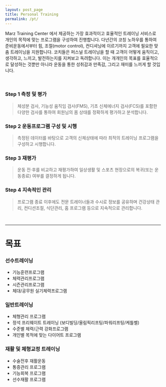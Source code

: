 ```yaml
---
layout: post_page
title: Personal Training
permalink: /pt/
---
```


Marz Training Center 에서 제공하는 가장 효과적이고 효율적인 트레이닝 서비스로 개인의 목적에 맞는 프로그램을 구성하여 진행합니다. 다년간의 코칭 노하우를 통하여 준비운동에서부터 힘, 조절(motor control), 컨디셔닝에 이르기까지 고객에 필요한 맞춤 트레이닝을 지원합니다. 코치들은 퍼스널 트레이닝을 할 때 고객이 어떻게 움직이고, 생각하고, 느끼고, 발전하는지를 지켜보고 독려합니다. 이는 개개인의 목표를 효율적으로 달성하는 것뿐만 아니라 운동을 통한 성취감과 만족감, 그리고 재미를 느끼게 할 것입니다. 


<br>


### Step 1 측정 및 평가
> 체성분 검사, 기능성 움직임 검사(FMS), 기초 신체에너지 검사(FCS)를 포함한 다양한 검사를 통하여 회원님의 몸 상태를 정확하게 평가하고 분석합니다.


### Step 2 운동프로그램 구성 및 시행 
> 측정된 데이터를 바탕으로 고객의 신체상태에 따라 최적의 트레이닝 프로그램을 구성하고 시행합니다. 


### Step 3 재평가
> 운동 전·후를 비교하고 재평가하여 일상생활 및 스포츠 현장으로의 복귀(또는 운동종료) 여부를 결정하게 됩니다.




### Step 4 지속적인 관리 
> 프로그램 종료 이후에도 전문 트레이너들과 수시로 정보를 공유하며 건강상태 관리, 컨디션조절, 식단관리, 홈 프로그램 등으로 지속적으로 관리합니다.


<br>

---

# 목표

### 선수트레이닝
* 기능훈련프로그램
* 체력관리프로그램 
* 시즌관리프로그램
* 체대/공무원 실기체력프로그램


### 일반트레이닝
* 체형관리 프로그램
* 정석 프리웨이트 트레이닝 (보디빌딩/올림픽리프팅/파워리프팅/케틀벨)
* 수준별 체력/근력 강화프로그램
* 개인별 목적에 맞는 다이어트 프로그램


### 재활 및 체형교정 트레이닝
* 수술전후 재활운동
* 통증관리 프로그램
* 기능회복 프로그램
* 선수재활 프로그램

